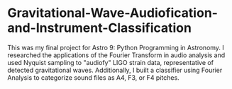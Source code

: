# Gravitational-Wave-Audiofication-and-Instrument-Classification
This was my final project for Astro 9: Python Programming in Astronomy. I researched the applications of the Fourier Transform in audio analysis and used Nyquist sampling to "audiofy" LIGO strain data, representative of detected gravitational waves. Additionally, I built a classifier using Fourier Analysis to categorize sound files as A4, F3, or F4 pitches.
